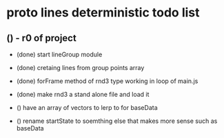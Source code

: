 # proto lines deterministic todo list

## () - r0 of project
* (done) start lineGroup module
* (done) cretaing lines from group points array
* (done) forFrame method of rnd3 type working in loop of main.js

* (done) make rnd3 a stand alone file and load it 

* () have an array of vectors to lerp to for baseData

* () rename startState to soemthing else that makes more sense such as baseData